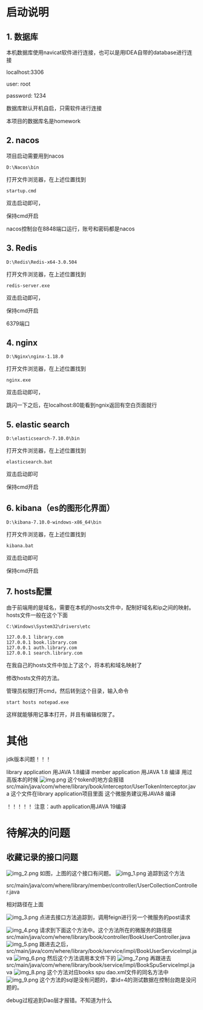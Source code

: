 # 启动说明


## 1. 数据库
本机数据库使用navicat软件进行连接，也可以是用IDEA自带的database进行连接

localhost:3306

user: root

password: 1234

数据库默认开机自启，只需软件进行连接

本项目的数据库名是homework

## 2. nacos
项目启动需要用到nacos

```text 
D:\Nacos\bin
```
打开文件浏览器，在上述位置找到
```text
startup.cmd
```
双击启动即可，

保持cmd开启

nacos控制台在8848端口运行，账号和密码都是nacos

## 3. Redis
```text 
D:\Redis\Redis-x64-3.0.504
```
打开文件浏览器，在上述位置找到
```text
redis-server.exe
```
双击启动即可，

保持cmd开启

6379端口

## 4. nginx

```text
D:\Nginx\nginx-1.18.0
```
打开文件浏览器，在上述位置找到
```text
nginx.exe
```
双击启动即可，

跳闪一下之后，在localhost:80能看到ngnix返回有空白页面就行

## 5. elastic search
```text
D:\elasticsearch-7.10.0\bin
```
打开文件浏览器，在上述位置找到
```text
elasticsearch.bat
```
双击启动即可

保持cmd开启
## 6. kibana（es的图形化界面）

```text
D:\kibana-7.10.0-windows-x86_64\bin
```
打开文件浏览器，在上述位置找到
```text
kibana.bat
```
双击启动即可

保持cmd开启
## 7. hosts配置
由于前端用的是域名，需要在本机的hosts文件中，配制好域名和ip之间的映射。
hosts文件一般在这个下面
```text
C:\Windows\System32\drivers\etc
```

```text
127.0.0.1 library.com
127.0.0.1 book.library.com
127.0.0.1 auth.library.com
127.0.0.1 search.library.com
```

在我自己的hosts文件中加上了这个，将本机和域名映射了

修改hosts文件的方法。

管理员权限打开cmd，然后转到这个目录，输入命令
```text
start hosts notepad.exe
```

这样就能够用记事本打开，并且有编辑权限了。




# 其他

jdk版本问题！！！

library application 用JAVA 1.8编译
menber application 用JAVA 1.8 编译
用过高版本的时候
![img.png](img%2Fimg.png)
这个token的地方会报错
src/main/java/com/where/library/book/interceptor/UserTokenInterceptor.java
这个文件在library application项目里面
这个微服务建议用JAVA8 编译

！！！！！
注意：auth application用JAVA 19编译

# 待解决的问题
## 收藏记录的接口问题
![img_2.png](img%2Fimg_2.png)
如图，上图的这个接口有问题。
![img_1.png](img%2Fimg_1.png)
追踪到这个方法

src/main/java/com/where/library/member/controller/UserCollectionController.java

相对路径在上面

![img_3.png](img%2Fimg_3.png)
点进去接口方法追踪到，调用feign进行另一个微服务的post请求

![img_4.png](img%2Fimg_4.png)
请求到下面这个方法中。这个方法所在的微服务的路径是src/main/java/com/where/library/book/controller/BookUserController.java
![img_5.png](img%2Fimg_5.png)
跟进去之后，src/main/java/com/where/library/book/service/impl/BookUserServiceImpl.java
![img_6.png](img%2Fimg_6.png)
然后这个方法调用本文件下的
![img_7.png](img%2Fimg_7.png)
再跟进去 src/main/java/com/where/library/book/service/impl/BookSpuServiceImpl.java
![img_8.png](img%2Fimg_8.png)
这个方法对应books spu dao.xml文件的同名方法中
![img_9.png](img%2Fimg_9.png)
这个方法的sql是没有问题的，拿id=4的测试数据在控制台跑是没问题的。

debug过程追到Dao层才报错。不知道为什么